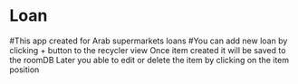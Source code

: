 # Loan
#This app created for Arab supermarkets loans
#You can add new loan by clicking + button to the recycler view 
Once item created it will be saved to the roomDB 
Later you able to edit or delete the item by clicking on the item position 
